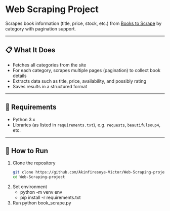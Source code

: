# Web Scraping Project

Scrapes book information (title, price, stock, etc.) from [Books to Scrape](https://books.toscrape.com/) by category with pagination support.

---

## 📋 What It Does

- Fetches all categories from the site  
- For each category, scrapes multiple pages (pagination) to collect book details  
- Extracts data such as title, price, availability, and possibly rating  
- Saves results in a structured format 

---

## 🧰 Requirements

- Python 3.x  
- Libraries (as listed in `requirements.txt`), e.g. `requests`, `beautifulsoup4`, etc.

---

## 🚀 How to Run

1. Clone the repository  
   ```bash
   git clone https://github.com/Akinfiresoye-Victor/Web-Scraping-project.git
   cd Web-Scraping-project
2. Set environment
   * python -m venv env
   * pip install -r requirements.txt
3. Run
    python book_scrape.py
